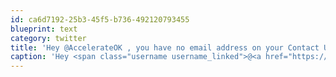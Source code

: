 ```yaml
---
id: ca6d7192-25b3-45f5-b736-492120793455
blueprint: text
category: twitter
title: 'Hey @AccelerateOK , you have no email address on your Contact Us Page :)'
caption: 'Hey <span class="username username_linked">@<a href="https://twitter.com/AccelerateOK" title="Accelerate Okanagan">AccelerateOK</a></span> , you have no email address on your Contact Us Page :)'
---
```

